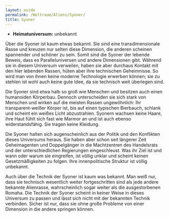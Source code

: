 ```yaml
---
layout: aside
permalink: /Weltraum/Aliens/Syoner/
title: Syoner
---
```




- **Heimatuniversum:** unbekannt

Über die Syoner ist kaum etwas bekannt. Sie sind eine transdimensionale Rasse und kreuzen nur selten diese Dimension, die anderen scheinen spannender und schöner zu sein. Somit sind die Syoner der lebende Beweis, dass es Paralleluniversen und andere Dimensionen gibt. Während sie in diesem Universum verweilen, haben sie aber durchaus Kontakt mit den hier lebenden Rassen, hüten aber ihre technischen Geheimnisse. So wird man von ihnen keine moderne Technologie erwerben können; sie zu stehlen ist wohl auch keine gute Idee, da sie technisch weit überlegen sind.

Die Syoner sind etwa halb so groß wie Menschen und besitzen auch einen humanoiden Körperbau. Dennoch unterscheiden sie sich stark von Menschen und wirken auf die meisten Rassen ungewöhnlich: Ihr transparent-weißer Körper ist, bis auf einen typischen Bierbauch, schlank und scheint ein weißes Licht abzustrahlen. Syonern wachsen keine Haare, ihre Haut fühlt sich fast wie Marmor an und ist auch ebenso widerstandsfähig. Sie tragen keine Kleidung.

Die Syoner halten sich augenscheinlich aus der Politik und den Konflikten dieses Universums heraus. Sie haben aber schon seit längerer Zeit Geheimagenten und Doppelgänger in die Machtzentren des Handelsrats und der unterschiedlichen Regierungen eingeschleust. Was ihr Ziel ist und wann oder warum sie eingreifen, ist völlig unklar und scheint keinen Gesetzmäßigkeiten zu folgen. Ihre innenpolitische Struktur ist völlig unbekannt.

Auch über die Technik der Syoner ist kaum was bekannt. Man weiß nur, dass sie technisch wesentlich weiter fortgeschritten sind als jede andere bekannte Alienrasse, wahrscheinlich sogar weiter als die ausgestorbenen Romaha. Die Technik der Syoner scheint in keiner Weise in dieses Universum zu passen und lässt sich nicht mit der bekannten Technik verbinden. Sicher ist nur, dass sie ohne große Probleme von einer Dimension in die andere springen können.

